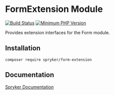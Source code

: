 # FormExtension Module
[![Build Status](https://travis-ci.org/spryker/form-extension.svg)](https://travis-ci.org/spryker/form-extension)
[![Minimum PHP Version](https://img.shields.io/badge/php-%3E%3D%207.3-8892BF.svg)](https://php.net/)

Provides extension interfaces for the Form module.

## Installation

```
composer require spryker/form-extension
```

## Documentation

[Spryker Documentation](https://academy.spryker.com/developing_with_spryker/module_guide/modules.html)
